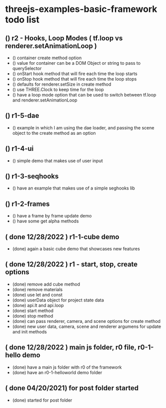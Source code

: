 # threejs-examples-basic-framework todo list

## () r2 - Hooks, Loop Modes ( tf.loop vs renderer.setAnimationLoop )
* () container create method option
* () value for container can be a DOM Object or string to pass to querySelector
* () onStart hook method that will fire each time the loop starts
* () onStop hook method that will fire each time the loop stops
* () defaults for renderer.setSize in create method
* () use THREE.Clock to keep time for the loop
* () have a loop mode option that can be used to switch between tf.loop and renderer.setAnimationLoop

## () r1-5-dae
* () example in which I am using the dae loader, and passing the scene object to the create method as an option

## () r1-4-ui
* () simple demo that makes use of user input

## () r1-3-seqhooks
* () have an example that makes use of a simple seghooks lib

## () r1-2-frames
* () have a frame by frame update demo
* () have some get alpha methods

## ( done 12/28/2022 ) r1-1-cube demo
* (done) again a basic cube demo that showcases new features

## ( done 12/28/2022 ) r1 - start, stop, create options
* (done) remove add cube method
* (done) remove materials
* (done) use let and const
* (done) userData object for project state data
* (done) api.lt and api.loop
* (done) start method
* (done) stop method
* (done) can pass renderer, camera, and scene options for create method
* (done) new user data, camera, scene and renderer argumens for update and init methods

## ( done 12/28/2022 ) main js folder, r0 file, r0-1-hello demo
* (done) have a main js folder with r0 of the framework
* (done) have an r0-1-helloworld demo folder

## ( done 04/20/2021) for post folder started
* (done) started for post folder

